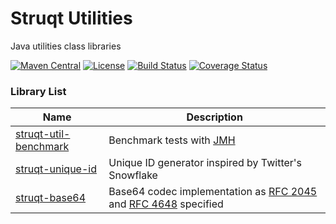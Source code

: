 Struqt Utilities
================

Java utilities class libraries

[![Maven Central](https://img.shields.io/maven-central/v/com.struqt/struqt-utilities.svg)](https://maven-badges.herokuapp.com/maven-central/com.struqt/struqt-utilities)
[![License](https://img.shields.io/github/license/struqt/struqt-utilities.svg)](https://raw.githubusercontent.com/struqt/struqt-utilities/master/LICENSE)
[![Build Status](https://travis-ci.com/struqt/struqt-utilities.svg?branch=master)](https://travis-ci.com/struqt/struqt-utilities)
[![Coverage Status](https://coveralls.io/repos/github/struqt/struqt-utilities/badge.svg?branch=master)](https://coveralls.io/github/struqt/struqt-utilities?branch=master)
<!---
[![Codacy Badge](https://api.codacy.com/project/badge/Grade/1aa0433b4e494aba9fe76a5e2b685332?branch=master)](https://www.codacy.com/gh/struqt/struqt-utilities?utm_source=github.com&amp;utm_medium=referral&amp;utm_content=struqt/struqt-utilities&amp;utm_campaign=Badge_Grade)
[![codecov](https://codecov.io/gh/struqt/struqt-utilities/branch/master/graph/badge.svg)](https://codecov.io/gh/struqt/struqt-utilities/branch/master)
[![Codacy Badge](https://api.codacy.com/project/badge/Coverage/1aa0433b4e494aba9fe76a5e2b685332?branch=master)](https://www.codacy.com/gh/struqt/struqt-utilities?utm_source=github.com&utm_medium=referral&utm_content=struqt/struqt-utilities&utm_campaign=Badge_Coverage)
--->

### Library List

| Name               | Description        |
|--------------------|--------------------|
|[struqt-util-benchmark](/struqt-util-benchmark) |Benchmark tests with [JMH](http://openjdk.java.net/projects/code-tools/jmh/)|
|[struqt-unique-id](/struqt-unique-id)           |Unique ID generator inspired by Twitter's Snowflake|
|[struqt-base64](/struqt-base64)                 |Base64 codec implementation as [RFC 2045](https://tools.ietf.org/html/rfc2045#section-6.8) and [RFC 4648](https://tools.ietf.org/html/rfc4648) specified|
